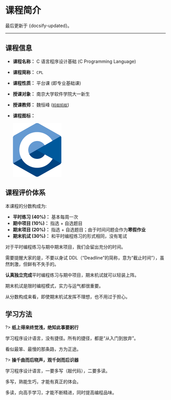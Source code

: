 # 课程简介

最后更新于 {docsify-updated}。

---
## 课程信息

- **课程名称：** C 语言程序设计基础 (C Programming Language)
- **课程简称：** `CPL`
- **课程性质：** 平台课 (即专业基础课)
- **授课对象：** 南京大学软件学院大一新生
- **授课教师：** 魏恒峰 (<small>[蚂蚁蚂蚁](https://www.bilibili.com/video/BV16y4y1Y7u6?share_source=copy_web&vd_source=afddc1f6e07c3046ed07519aa34370fd&t=0)</small>)
- **课程图标：**

    ![CPL](.assets/images/C_Programming_Language.svg ':size=10%')

## 课程评价体系

本课程的分数构成为:

- **平时练习 (40%)：** 基本每周一次
- **期中项目 (10%)：** 指选 + 自选题目
- **期末项目 (20%)：** 指选 + 自选题目；由于时间问题会作为**寒假作业**
- **期末机试 (30%)：** 和平时编程练习的形式相同，没有笔试

对于平时编程练习与期中期末项目，我们会留出充分的时间。

需要提醒大家的是，不要以身试 DDL（“Deadline”的简称，意为“截止时间”），虽然刺激，但鲜有不失手的。

**认真独立完成**平时编程练习与期中项目，期末机试就可以轻装上阵。

期末机试是限时编程模式，实力与运气都很重要。

从分数构成来看，即使期末机试发挥不理想，也不用过于担心。

## 学习方法

?> **纸上得来终觉浅，绝知此事要躬行**

学习程序设计语言，没有捷径。所有的捷径，都是“从入门到放弃”。

看似最笨、最慢的那条路，方为正途。

?> **操千曲而后晓声，观千剑而后识器**

学习程序设计语言，一要多写（敲代码），二要多读。

多写，熟能生巧，才能有真正的体会。

多读，向高手学习，才能不断精进，同时提高编程品味。
